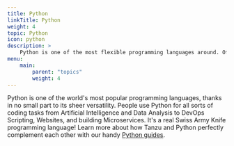 ```yaml
---
title: Python
linkTitle: Python
weight: 4
topic: Python
icon: python
description: >
    Python is one of the most flexible programming languages around. Often used in data analysis and AI, it's also found running websites, paving cloud infrastructure, and more. 
menu:
    main:
        parent: "topics"
        weight: 4
---
```


Python is one of the world's most popular programming languages, thanks in no small part to its sheer versatility. People use Python for all sorts of coding tasks from Artificial Intelligence and Data Analysis to DevOps Scripting, Websites, and building Microservices. It's a real Swiss Army Knife programming language! Learn more about how Tanzu and Python perfectly complement each other with our handy [Python guides](/guides/python).